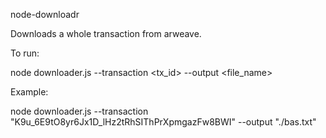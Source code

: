 node-downloadr

Downloads a whole transaction from arweave.

To run:

node downloader.js --transaction <tx_id> --output <file_name>

Example:

node downloader.js --transaction "K9u_6E9tO8yr6Jx1D_lHz2tRhSIThPrXpmgazFw8BWI" --output "./bas.txt"
